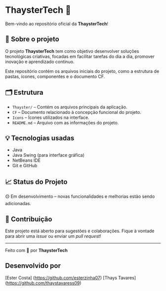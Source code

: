 # ThaysterTech 🚀

Bem-vindo ao repositório oficial da **ThaysterTech**!

## 📌 Sobre o projeto

O projeto **ThaysterTech** tem como objetivo desenvolver soluções tecnológicas criativas, focadas em facilitar tarefas do dia a dia, promover inovação e aprendizado contínuo.

Este repositório contém os arquivos iniciais do projeto, como a estrutura de pastas, ícones, componentes e o documento CF.

## 🗂 Estrutura

- `Thayster/` – Contém os arquivos principais da aplicação.
- `CF` – Documento relacionado à concepção funcional do projeto.
- `Icons` – Ícones utilizados na interface.
- `README.md` – Arquivo com as informações do projeto.

## 💡 Tecnologias usadas

- Java
- Java Swing (para interface gráfica)
- NetBeans IDE
- Git e GitHub

## 📈 Status do Projeto

🟡 Em desenvolvimento – novas funcionalidades e melhorias estão sendo adicionadas.

## 🤝 Contribuição

Este projeto está aberto para sugestões e colaborações. Fique à vontade para abrir uma *issue* ou enviar um *pull request*!

---

Feito com 💙 por **ThaysterTech**

## Desenvolvido por
[Ester Costa] (https://github.com/esterzinha07)
[Thays Tavares] (https://github.com/thaystavaress09)
